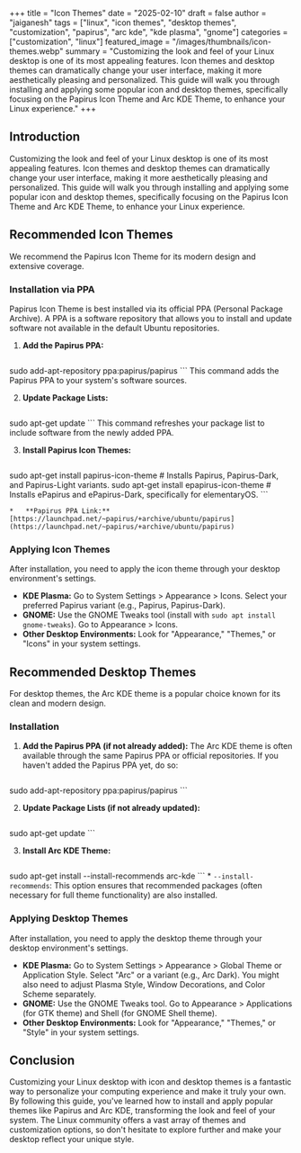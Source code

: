 +++
title = "Icon Themes"
date = "2025-02-10"
draft = false
author = "jaiganesh"
tags = ["linux", "icon themes", "desktop themes", "customization", "papirus", "arc kde", "kde plasma", "gnome"]
categories = ["customization", "linux"]
featured_image = "/images/thumbnails/icon-themes.webp"
summary = "Customizing the look and feel of your Linux desktop is one of its most appealing features. Icon themes and desktop themes can dramatically change your user interface, making it more aesthetically pleasing and personalized. This guide will walk you through installing and applying some popular icon and desktop themes, specifically focusing on the Papirus Icon Theme and Arc KDE Theme, to enhance your Linux experience."
+++

## Introduction

Customizing the look and feel of your Linux desktop is one of its most appealing features. Icon themes and desktop themes can dramatically change your user interface, making it more aesthetically pleasing and personalized. This guide will walk you through installing and applying some popular icon and desktop themes, specifically focusing on the Papirus Icon Theme and Arc KDE Theme, to enhance your Linux experience.

## Recommended Icon Themes

We recommend the Papirus Icon Theme for its modern design and extensive coverage.

### Installation via PPA

Papirus Icon Theme is best installed via its official PPA (Personal Package Archive). A PPA is a software repository that allows you to install and update software not available in the default Ubuntu repositories.

1.  **Add the Papirus PPA:**
    ```bash
sudo add-apt-repository ppa:papirus/papirus
    ```
    This command adds the Papirus PPA to your system's software sources.

2.  **Update Package Lists:**
    ```bash
sudo apt-get update
    ```
    This command refreshes your package list to include software from the newly added PPA.

3.  **Install Papirus Icon Themes:**
    ```bash
sudo apt-get install papirus-icon-theme  # Installs Papirus, Papirus-Dark, and Papirus-Light variants.
sudo apt-get install epapirus-icon-theme # Installs ePapirus and ePapirus-Dark, specifically for elementaryOS.
    ```

    *   **Papirus PPA Link:** [https://launchpad.net/~papirus/+archive/ubuntu/papirus](https://launchpad.net/~papirus/+archive/ubuntu/papirus)

### Applying Icon Themes

After installation, you need to apply the icon theme through your desktop environment's settings.

*   **KDE Plasma:** Go to System Settings > Appearance > Icons. Select your preferred Papirus variant (e.g., Papirus, Papirus-Dark).
*   **GNOME:** Use the GNOME Tweaks tool (install with `sudo apt install gnome-tweaks`). Go to Appearance > Icons.
*   **Other Desktop Environments:** Look for "Appearance," "Themes," or "Icons" in your system settings.

## Recommended Desktop Themes

For desktop themes, the Arc KDE theme is a popular choice known for its clean and modern design.

### Installation

1.  **Add the Papirus PPA (if not already added):**
    The Arc KDE theme is often available through the same Papirus PPA or official repositories. If you haven't added the Papirus PPA yet, do so:
    ```bash
sudo add-apt-repository ppa:papirus/papirus
    ```

2.  **Update Package Lists (if not already updated):**
    ```bash
sudo apt-get update
    ```

3.  **Install Arc KDE Theme:**
    ```bash
sudo apt-get install --install-recommends arc-kde
    ```
    *   `--install-recommends`: This option ensures that recommended packages (often necessary for full theme functionality) are also installed.

### Applying Desktop Themes

After installation, you need to apply the desktop theme through your desktop environment's settings.

*   **KDE Plasma:** Go to System Settings > Appearance > Global Theme or Application Style. Select "Arc" or a variant (e.g., Arc Dark). You might also need to adjust Plasma Style, Window Decorations, and Color Scheme separately.
*   **GNOME:** Use the GNOME Tweaks tool. Go to Appearance > Applications (for GTK theme) and Shell (for GNOME Shell theme).
*   **Other Desktop Environments:** Look for "Appearance," "Themes," or "Style" in your system settings.

## Conclusion

Customizing your Linux desktop with icon and desktop themes is a fantastic way to personalize your computing experience and make it truly your own. By following this guide, you've learned how to install and apply popular themes like Papirus and Arc KDE, transforming the look and feel of your system. The Linux community offers a vast array of themes and customization options, so don't hesitate to explore further and make your desktop reflect your unique style.


